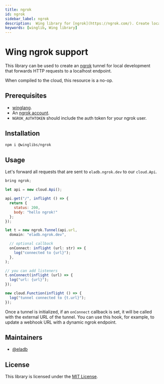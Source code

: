 ```yaml
---
title: ngrok
id: ngrok
sidebar_label: ngrok
description:  Wing library for [ngrok](https://ngrok.com/). Create local tunnels to Wing endpoints.
keywords: [winglib, Wing library]
---
```

# Wing ngrok support 

This library can be used to create an [ngrok](https://ngrok.com) tunnel for local development that
forwards HTTP requests to a localhost endpoint.

When compiled to the cloud, this resource is a no-op.

## Prerequisites

* [winglang](https://winglang.io).
* An [ngrok account](https://ngrok.com).
* `NGROK_AUTHTOKEN` should include the auth token for your ngrok user.

## Installation

```sh
npm i @winglibs/ngrok
```

## Usage

Let's forward all requests that are sent to `eladb.ngrok.dev` to our `cloud.Api`.

```js
bring ngrok;

let api = new cloud.Api();

api.get("/", inflight () => {
  return {
    status: 200,
    body: "hello ngrok!"
  };
});

let t = new ngrok.Tunnel(api.url, 
  domain: "eladb.ngrok.dev",

  // optional callback
  onConnect: inflight (url: str) => {
    log("connected to {url}");
  },
);

// you can add listeners
t.onConnect(inflight (url) => {
  log("url: {url}");
});

new cloud.Function(inflight () => {
  log("tunnel connected to {t.url}");
});
```

Once a tunnel is initialized, if an `onConnect` callback is set, it will be called with the external
URL of the tunnel. You can use this hook, for example, to update a webhook URL with a dynamic ngrok
endpoint.

## Maintainers

- [@eladb](https://github.com/eladb)

## License

This library is licensed under the [MIT License](./LICENSE).

